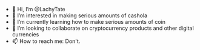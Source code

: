 - 👋 Hi, I’m @LachyTate
- 👀 I’m interested in making serious amounts of cashola
- 🌱 I’m currently learning how to make serious amounts of coin
- 💞️ I’m looking to collaborate on cryptocurrency products and other digital currencies
- 📫 How to reach me: Don't.

<!---
LachyTate/LachyTate is a ✨ special ✨ repository because its `README.md` (this file) appears on your GitHub profile.
You can click the Preview link to take a look at your changes.
--->
